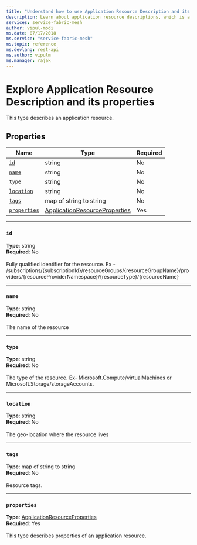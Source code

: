 ```yaml
---
title: "Understand how to use Application Resource Description and its properties"
description: Learn about application resource descriptions, which is a type that describes an application resource in Service Fabric Mesh API resource manager.
services: service-fabric-mesh
author: vipul-modi
ms.date: 07/17/2018
ms.service: "service-fabric-mesh"
ms.topic: reference
ms.devlang: rest-api
ms.author: vipulm
ms.manager: rajak
---
```

# Explore Application Resource Description and its properties

This type describes an application resource.

## Properties
| Name | Type | Required |
| --- | --- | --- |
| [`id`](#id) | string | No |
| [`name`](#name) | string | No |
| [`type`](#type) | string | No |
| [`location`](#location) | string | No |
| [`tags`](#tags) | map of string to string | No |
| [`properties`](#properties) | [ApplicationResourceProperties](sfmeshrp-model-applicationresourceproperties.md) | Yes |

____
### `id`
__Type__: string <br/>
__Required__: No<br/>
<br/>
Fully qualified identifier for the resource. Ex - /subscriptions/{subscriptionId}/resourceGroups/{resourceGroupName}/providers/{resourceProviderNamespace}/{resourceType}/{resourceName}

____
### `name`
__Type__: string <br/>
__Required__: No<br/>
<br/>
The name of the resource

____
### `type`
__Type__: string <br/>
__Required__: No<br/>
<br/>
The type of the resource. Ex- Microsoft.Compute/virtualMachines or Microsoft.Storage/storageAccounts.

____
### `location`
__Type__: string <br/>
__Required__: No<br/>
<br/>
The geo-location where the resource lives

____
### `tags`
__Type__: map of string to string <br/>
__Required__: No<br/>
<br/>
Resource tags.

____
### `properties`
__Type__: [ApplicationResourceProperties](sfmeshrp-model-applicationresourceproperties.md) <br/>
__Required__: Yes<br/>
<br/>
This type describes properties of an application resource.
